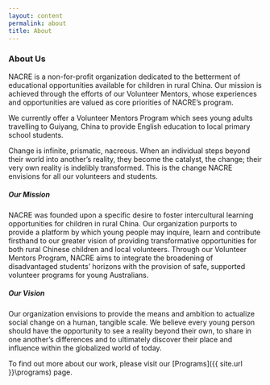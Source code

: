 ```yaml
---
layout: content
permalink: about
title: About
---
```


### About Us

NACRE is a non-for-profit organization dedicated to the betterment of educational opportunities available for children in rural China. Our mission is achieved through the efforts of our Volunteer Mentors, whose experiences and opportunities are valued as core priorities of NACRE’s program.

We currently offer a Volunteer Mentors Program which sees young adults travelling to Guiyang, China to provide English education to local primary school students.

Change is infinite, prismatic, nacreous. When an individual steps beyond their world into another’s reality, they become the catalyst, the change; their very own reality is indelibly transformed. This is the change NACRE envisions for all our volunteers and students.

##### Our Mission

NACRE was founded upon a specific desire to foster intercultural learning opportunities for children in rural China. Our organization purports to provide a platform by which young people may inquire, learn and contribute firsthand to our greater vision of providing transformative opportunities for both rural Chinese children and local volunteers. Through our Volunteer Mentors Program, NACRE aims to integrate the broadening of disadvantaged students’ horizons with the provision of safe, supported volunteer programs for young Australians.


##### Our Vision

Our organization envisions to provide the means and ambition to actualize social change on a human, tangible scale. We believe every young person should have the opportunity to see a reality beyond their own, to share in one another’s differences and to ultimately discover their place and influence within the globalized world of today.

To find out more about our work, please visit our [Programs]({{ site.url }}\programs) page.


